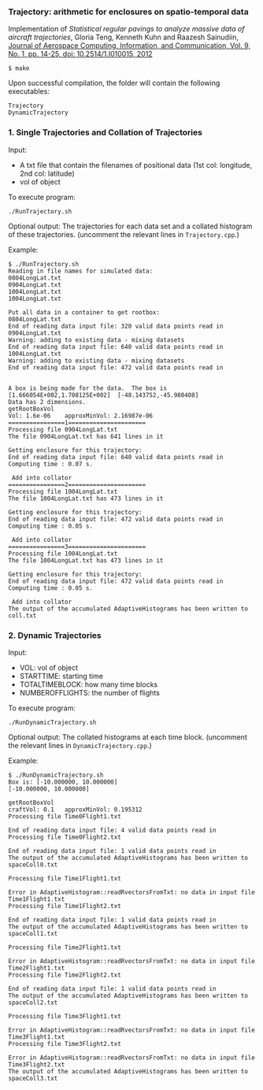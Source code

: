 
### Trajectory: arithmetic for enclosures on spatio-temporal data

Implementation of *Statistical regular pavings to analyze massive data of aircraft trajectories*, Gloria Teng, Kenneth Kuhn and Raazesh Sainudiin, [Journal of Aerospace Computing, Information, and Communication, Vol. 9, No. 1, pp. 14-25, doi: 10.2514/1.I010015, 2012](https://arc.aiaa.org/doi/abs/10.2514/1.I010015)

```%sh
$ make
```

Upon successful compilation, the folder will contain the following executables:

```%sh
Trajectory
DynamicTrajectory
```  

### 1. Single Trajectories and Collation of Trajectories
Input:
- A txt file that contain the filenames of positional data (1st col: longitude, 2nd col: latitude)
- vol of object

To execute program:

```%sh
./RunTrajectory.sh
```

Optional output:
The trajectories for each data set and a collated histogram of these trajectories. (uncomment the relevant lines in ``Trajectory.cpp``.)

Example:
```%sh
$ ./RunTrajectory.sh
Reading in file names for simulated data: 
0804LongLat.txt
0904LongLat.txt
1004LongLat.txt
1004LongLat.txt

Put all data in a container to get rootbox: 
0804LongLat.txt
End of reading data input file: 320 valid data points read in
0904LongLat.txt
Warning: adding to existing data - mixing datasets
End of reading data input file: 640 valid data points read in
1004LongLat.txt
Warning: adding to existing data - mixing datasets
End of reading data input file: 472 valid data points read in


A box is being made for the data.  The box is 
[1.666054E+002,1.708125E+002]  [-48.143752,-45.980408]  
Data has 2 dimensions.
getRootBoxVol
Vol: 1.6e-06	approxMinVol: 2.16987e-06
================1======================
Processing file 0904LongLat.txt
The file 0904LongLat.txt has 641 lines in it

Getting enclosure for this trajectory: 
End of reading data input file: 640 valid data points read in
Computing time : 0.07 s.

 Add into collator
================2======================
Processing file 1004LongLat.txt
The file 1004LongLat.txt has 473 lines in it

Getting enclosure for this trajectory: 
End of reading data input file: 472 valid data points read in
Computing time : 0.05 s.

 Add into collator
================3======================
Processing file 1004LongLat.txt
The file 1004LongLat.txt has 473 lines in it

Getting enclosure for this trajectory: 
End of reading data input file: 472 valid data points read in
Computing time : 0.05 s.

 Add into collator
The output of the accumulated AdaptiveHistograms has been written to coll.txt
```

### 2. Dynamic Trajectories	
Input:
- VOL: vol of object
- STARTTIME: starting time
- TOTALTIMEBLOCK: how many time blocks
- NUMBEROFFLIGHTS: the number of flights

To execute program:

```%sh
./RunDynamicTrajectory.sh
```

Optional output:
The collated histograms at each time block. (uncomment the relevant lines in ``DynamicTrajectory.cpp``.)

Example:
```%sh
$ ./RunDynamicTrajectory.sh 
Box is: [-10.000000, 10.000000]
[-10.000000, 10.000000]

getRootBoxVol
craftVol: 0.1	approxMinVol: 0.195312
Processing file Time0Flight1.txt

End of reading data input file: 4 valid data points read in
Processing file Time0Flight2.txt

End of reading data input file: 1 valid data points read in
The output of the accumulated AdaptiveHistograms has been written to spaceColl0.txt

Processing file Time1Flight1.txt

Error in AdaptiveHistogram::readRvectorsFromTxt: no data in input file Time1Flight1.txt
Processing file Time1Flight2.txt

End of reading data input file: 1 valid data points read in
The output of the accumulated AdaptiveHistograms has been written to spaceColl1.txt

Processing file Time2Flight1.txt

Error in AdaptiveHistogram::readRvectorsFromTxt: no data in input file Time2Flight1.txt
Processing file Time2Flight2.txt

End of reading data input file: 1 valid data points read in
The output of the accumulated AdaptiveHistograms has been written to spaceColl2.txt

Processing file Time3Flight1.txt

Error in AdaptiveHistogram::readRvectorsFromTxt: no data in input file Time3Flight1.txt
Processing file Time3Flight2.txt

Error in AdaptiveHistogram::readRvectorsFromTxt: no data in input file Time3Flight2.txt
The output of the accumulated AdaptiveHistograms has been written to spaceColl3.txt
```


